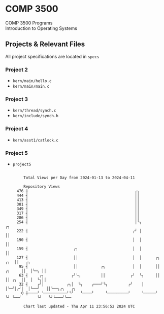 # COMP 3500
COMP 3500 Programs  
Introduction to Operating Systems  
## Projects & Relevant Files
All project specifications are located in `specs`
### Project 2
- `kern/main/hello.c`
- `kern/main/main.c`
### Project 3
- `kern/thread/synch.c`
- `kern/include/synch.h`
### Project 4
- `kern/asst1/catlock.c`
### Project 5
- `project5`

```

        Total Views per Day from 2024-01-13 to 2024-04-11

        Repository Views
     476 ┼                                               ╭╮
     444 ┤                                               ││
     413 ┤                                               ││
     381 ┤                                               ││
     349 ┤                                               ││
     317 ┤                                               ││
     286 ┤                                               ││
     254 ┤                                               │╰╮                    ╭╮
     222 ┤                                              ╭╯ │                    ││
     190 ┤                                              │  │                    ││
     159 ┤                    ╭╮                        │  │                    ││
     127 ┤                    ││                        │  │      ╭╮        ╭╮  ││   ╭╮
      95 ┤                    ││          ╭╮            │  │      ││ ╭╮     ││  │╰─╮ ││
      63 ┤     ╭╮            ╭╯╰╮         ││           ╭╯  ╰╮     ││ ││ ╭╮  ││  │  ╰╮││
      32 ┤    ╭╯│          ╭╮│  ╰╮    ╭───╯╰╮         ╭╯    │     │╰─╯│╭╯│  │╰──╯   ││╰──╮╭╮   ╭╮
       0 ┼────╯ ╰──────────╯╰╯   ╰────╯     ╰─────────╯     ╰─────╯   ╰╯ ╰──╯       ╰╯   ╰╯╰───╯╰──

        Chart last updated - Thu Apr 11 23:56:52 2024 UTC
        
```
